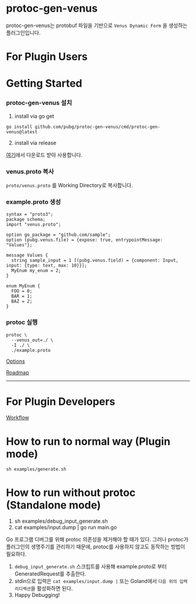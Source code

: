 # protoc-gen-venus

protoc-gen-venus는 protobuf 파일을 기반으로 `Venus Dynamic Form` 을 생성하는 플러그인입니다.

# For Plugin Users

# Getting Started
### protoc-gen-venus 설치
1. install via go get
```shell
go install github.com/pubg/protoc-gen-venus/cmd/protoc-gen-venus@latest
``` 
2. install via release

[여기](https://github.com/pubg/protoc-gen-venus/releases)에서 다운로드 받아 사용합니다.

### venus.proto 복사
`proto/venus.proto` 를 Working Directory로 복사합니다.

### example.proto 생성 
```
syntax = "proto3";
package schema;
import "venus.proto";

option go_package = "github.com/sample";
option (pubg.venus.file) = {expose: true, entrypointMessage: "Values"};

message Values {
  string sample_input = 1 [(pubg.venus.field) = {component: Input, input: {type: text, max: 10}}];
  MyEnum my_enum = 2;
}

enum MyEnum {
  FOO = 0;
  BAR = 1;
  BAZ = 2;
}
```

### protoc 실행
```shell
protoc \
  --venus_out=./ \
  -I ./ \
  ./example.proto
```

[Options](./Options.md)

[Roadmap](./Roadmap.md)

---------------

# For Plugin Developers 

[Workflow](./Workflow.md)

# How to run to normal way (Plugin mode)
```shell
sh examples/generate.sh
```

# How to run without protoc (Standalone mode)
1. sh examples/debug_input_generate.sh
2. cat examples/input.dump | go run main.go

Go 프로그램 디버그를 위해 protoc 의존성을 제거해야 할 때가 있다. 그러나 protoc가 플러그인의 생명주기를 관리하기 때문에, protoc를 사용하지 않고도 동작하는 방법이 필요하다.

1. `debug_input_generate.sh` 스크립트를 사용해 example.proto로 부터 GeneratedRequest를 추출한다.
2. stdin으로 입력은 `cat examples/input.dump |` 또는 Goland에서 `다음 위의 입력 리디렉션`을 활성화하면 된다.
3. Happy Debugging!
